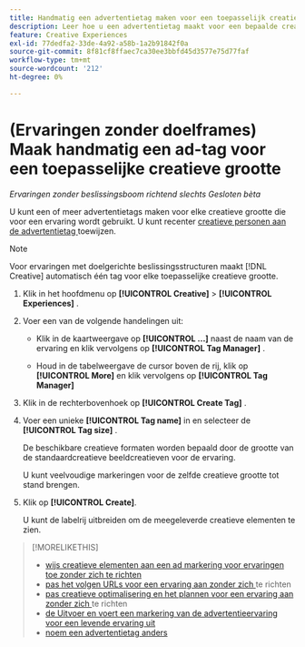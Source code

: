 ```yaml
---
title: Handmatig een advertentietag maken voor een toepasselijk creatief formaat
description: Leer hoe u een advertentietag maakt voor een bepaalde creatieve grootte.
feature: Creative Experiences
exl-id: 77dedfa2-33de-4a92-a58b-1a2b91842f0a
source-git-commit: 8f81cf8ffaec7ca30ee3bbfd45d3577e75d77faf
workflow-type: tm+mt
source-wordcount: '212'
ht-degree: 0%

---
```


# (Ervaringen zonder doelframes) Maak handmatig een ad-tag voor een toepasselijke creatieve grootte

*Ervaringen zonder beslissingsboom richtend slechts*
*Gesloten bèta*

U kunt een of meer advertentietags maken voor elke creatieve grootte die voor een ervaring wordt gebruikt. U kunt recenter [ creatieve personen aan de advertentietag ](experience-tag-assign-creatives.md) toewijzen.

>[!NOTE]
>
>Voor ervaringen met doelgerichte beslissingsstructuren maakt [!DNL Creative] automatisch één tag voor elke toepasselijke creatieve grootte.

1. Klik in het hoofdmenu op **[!UICONTROL Creative]** > **[!UICONTROL Experiences]** .

1. Voer een van de volgende handelingen uit:

   * Klik in de kaartweergave op **[!UICONTROL ...]** naast de naam van de ervaring en klik vervolgens op **[!UICONTROL Tag Manager]** .

   * Houd in de tabelweergave de cursor boven de rij, klik op **[!UICONTROL More]** en klik vervolgens op **[!UICONTROL Tag Manager]**

1. Klik in de rechterbovenhoek op **[!UICONTROL Create Tag]** .

1. Voer een unieke **[!UICONTROL Tag name]** in en selecteer de **[!UICONTROL Tag size]** .

   De beschikbare creatieve formaten worden bepaald door de grootte van de standaardcreatieve beeldcreatieven voor de ervaring.

   U kunt veelvoudige markeringen voor de zelfde creatieve grootte tot stand brengen.<!-- What are the implications? -->

1. Klik op **[!UICONTROL Create]**.

   U kunt de labelrij uitbreiden om de meegeleverde creatieve elementen te zien.

>[!MORELIKETHIS]
>
>* [ wijs creatieve elementen aan een ad markering voor ervaringen toe zonder zich te richten ](experience-tag-assign-creatives.md)
>* [ pas het volgen URLs voor een ervaring aan zonder zich ](experience-tracking-urls-no-targeting.md) te richten
>* [ pas creatieve optimalisering en het plannen voor een ervaring aan zonder zich ](experience-optimization-scheduling-no-targeting.md) te richten
>* [ de Uitvoer en voert een markering van de advertentieervaring voor een levende ervaring uit ](experience-tag-export.md)
>* [ noem een advertentietag anders ](experience-tag-rename.md)
